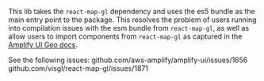 This lib takes the `react-map-gl` dependency and uses the es5 bundle as the main entry point to the package. This resolves the problem of users running into compilation issues with the esm bundle from `react-map-gl`, as well as allow users to import components from `react-map-gl` as captured in the [Amplify UI Geo docs](https://ui.docs.amplify.aws/react/components/geo#usage-with-react-map-gl).

See the following issues:
github.com/aws-amplify/amplify-ui/issues/1656
github.com/visgl/react-map-gl/issues/1871
